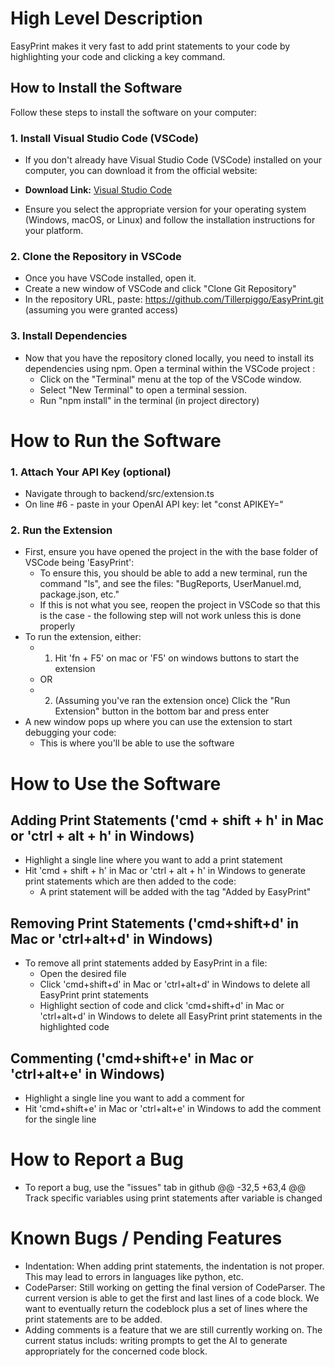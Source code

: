 # High Level Description

EasyPrint makes it very fast to add print statements to your code by highlighting your code and clicking a key command.


## How to Install the Software
Follow these steps to install the software on your computer:

### 1. Install Visual Studio Code (VSCode)

 - If you don't already have Visual Studio Code (VSCode) installed on your computer, you can download it from the official website:

 - **Download Link:** [Visual Studio Code](https://code.visualstudio.com/download)

 - Ensure you select the appropriate version for your operating system (Windows, macOS, or Linux) and follow the installation instructions for your platform.

### 2. Clone the Repository in VSCode

 - Once you have VSCode installed, open it.
 - Create a new window of VSCode and click "Clone Git Repository" 
 - In the repository URL, paste: https://github.com/Tillerpiggo/EasyPrint.git (assuming you were granted access)

### 3. Install Dependencies

 - Now that you have the repository cloned locally, you need to install its dependencies using npm. Open a terminal within the VSCode project :
    - Click on the "Terminal" menu at the top of the VSCode window.
    - Select "New Terminal" to open a terminal session.
    - Run "npm install" in the terminal (in project directory)

# How to Run the Software
### 1. Attach Your API Key (optional)
 - Navigate through to backend/src/extension.ts
 - On line #6 - paste in your OpenAI API key: let "const APIKEY=<yourUserAPIKEY>"

### 2. Run the Extension
 - First, ensure you have opened the project in the with the base folder of VSCode being 'EasyPrint':
     - To ensure this, you should be able to add a new terminal, run the command "ls", and see the files: "BugReports, UserManuel.md, package.json, etc."
     - If this is not what you see, reopen the project in VSCode so that this is the case - the following step will not work unless this is done properly
 - To run the extension, either:
    - 1. Hit 'fn + F5' on mac or 'F5' on windows buttons to start the extension
    - OR
    - 2. (Assuming you've ran the extension once) Click the "Run Extension" button in the bottom bar and press enter
- A new window pops up where you can use the extension to start debugging your code:
    - This is where you'll be able to use the software

# How to Use the Software
## Adding Print Statements ('cmd + shift + h' in Mac or 'ctrl + alt + h' in Windows)
- Highlight a single line where you want to add a print statement
- Hit 'cmd + shift + h' in Mac or 'ctrl + alt + h' in Windows to generate print statements which are then added to the code:
    - A print statement will be added with the tag "Added by EasyPrint"
## Removing Print Statements ('cmd+shift+d' in Mac or 'ctrl+alt+d' in Windows)
- To remove all print statements added by EasyPrint in a file:
    - Open the desired file
    - Click 'cmd+shift+d' in Mac or 'ctrl+alt+d' in Windows to delete all EasyPrint print statements
    - Highlight section of code and click 'cmd+shift+d' in Mac or 'ctrl+alt+d' in Windows to delete all EasyPrint print statements in the highlighted code
## Commenting ('cmd+shift+e' in Mac or 'ctrl+alt+e' in Windows)
- Highlight a single line you want to add a comment for
- Hit 'cmd+shift+e' in Mac or 'ctrl+alt+e' in Windows to add the comment for the single line

# How to Report a Bug
- To report a bug, use the "issues" tab in github
	@@ -32,5 +63,4 @@ Track specific variables using print statements after variable is changed
# Known Bugs / Pending Features
- Indentation: When adding print statements, the indentation is not proper. This may lead to errors in languages like python, etc. 
- CodeParser: Still working on getting the final version of CodeParser. The current version is able to get the first and last lines of a code block. We want to eventually return the codeblock plus a set of lines where the print statements are to be added.
- Adding comments is a feature that we are still currently working on. The current status includs: writing prompts to get the AI to generate appropriately for the concerned code block.
